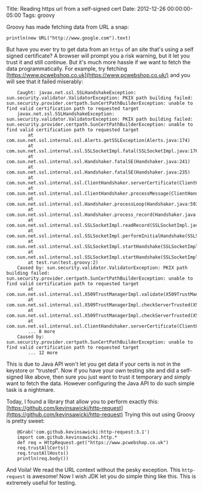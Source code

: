 Title: Reading https url from a self-signed cert
Date: 2012-12-26 00:00:00-05:00
Tags: groovy


Groovy has made fetching data from URL a snap:

    println(new URL("http://www.google.com").text)
    

But have you ever try to get data from an `https` of an site that's using a self signed certificate? A browser will prompt you a risk warning, but it let you trust it and still continue. But it's much more hassle if we want to fetch the data programmatically. For example, try fetching [https://www.pcwebshop.co.uk](https://www.pcwebshop.co.uk/) and you will see that it failed miserably:

```
    Caught: javax.net.ssl.SSLHandshakeException: sun.security.validator.ValidatorException: PKIX path building failed: sun.security.provider.certpath.SunCertPathBuilderException: unable to find valid certification path to requested target
    javax.net.ssl.SSLHandshakeException: sun.security.validator.ValidatorException: PKIX path building failed: sun.security.provider.certpath.SunCertPathBuilderException: unable to find valid certification path to requested target
        at com.sun.net.ssl.internal.ssl.Alerts.getSSLException(Alerts.java:174)
        at com.sun.net.ssl.internal.ssl.SSLSocketImpl.fatal(SSLSocketImpl.java:1762)
        at com.sun.net.ssl.internal.ssl.Handshaker.fatalSE(Handshaker.java:241)
        at com.sun.net.ssl.internal.ssl.Handshaker.fatalSE(Handshaker.java:235)
        at com.sun.net.ssl.internal.ssl.ClientHandshaker.serverCertificate(ClientHandshaker.java:1206)
        at com.sun.net.ssl.internal.ssl.ClientHandshaker.processMessage(ClientHandshaker.java:136)
        at com.sun.net.ssl.internal.ssl.Handshaker.processLoop(Handshaker.java:593)
        at com.sun.net.ssl.internal.ssl.Handshaker.process_record(Handshaker.java:529)
        at com.sun.net.ssl.internal.ssl.SSLSocketImpl.readRecord(SSLSocketImpl.java:958)
        at com.sun.net.ssl.internal.ssl.SSLSocketImpl.performInitialHandshake(SSLSocketImpl.java:1203)
        at com.sun.net.ssl.internal.ssl.SSLSocketImpl.startHandshake(SSLSocketImpl.java:1230)
        at com.sun.net.ssl.internal.ssl.SSLSocketImpl.startHandshake(SSLSocketImpl.java:1214)
        at test.run(test.groovy:2)
    Caused by: sun.security.validator.ValidatorException: PKIX path building failed: sun.security.provider.certpath.SunCertPathBuilderException: unable to find valid certification path to requested target
        at com.sun.net.ssl.internal.ssl.X509TrustManagerImpl.validate(X509TrustManagerImpl.java:126)
        at com.sun.net.ssl.internal.ssl.X509TrustManagerImpl.checkServerTrusted(X509TrustManagerImpl.java:209)
        at com.sun.net.ssl.internal.ssl.X509TrustManagerImpl.checkServerTrusted(X509TrustManagerImpl.java:249)
        at com.sun.net.ssl.internal.ssl.ClientHandshaker.serverCertificate(ClientHandshaker.java:1185)
        ... 8 more
    Caused by: sun.security.provider.certpath.SunCertPathBuilderException: unable to find valid certification path to requested target
        ... 12 more
```    

This is due to Java API won't let you get data if your certs is not in the keystore or "trusted". Now if you have your own testing site and did a self-signed like above, then sure you just want to trust it temporary and simply want to fetch the data. However configuring the Java API to do such simple task is a nightmare.

Today, I found a library that allow you to perform exactly this: [https://github.com/kevinsawicki/http-request](https://github.com/kevinsawicki/http-request) Trying this out using Groovy is pretty sweet:

```
    @Grab('com.github.kevinsawicki:http-request:3.1')
    import com.github.kevinsawicki.http.*
    def req = HttpRequest.get("https://www.pcwebshop.co.uk")
    req.trustAllCerts()
    req.trustAllHosts()
    println(req.body())
```    

And Voila! We read the URL context without the pesky exception. This `http-request` is awesome! Now I wish JDK let you do simple thing like this. This is extremely useful for testing.

